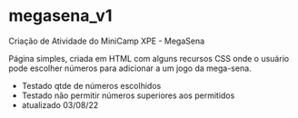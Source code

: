 # megasena_v1
Criação de Atividade do MiniCamp XPE - MegaSena

Página simples, criada em HTML com alguns recursos CSS onde o usuário pode escolher números para adicionar a um jogo da mega-sena.

* Testado qtde de números escolhidos
* Testado não permitir números superiores aos permitidos
* atualizado 03/08/22
